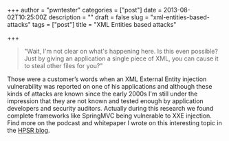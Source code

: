 +++
author = "pwntester"
categories = ["post"]
date = 2013-08-02T10:25:00Z
description = ""
draft = false
slug = "xml-entities-based-attacks"
tags = ["post"]
title = "XML Entities based attacks"

+++

> "Wait, I'm not clear on what's happening here. Is this even possible? Just by giving an application a single piece of XML, you can cause it to steal other files for you?"

Those were a customer’s words when an XML External Entity injection vulnerability was reported on one of his applications and although these kinds of attacks are known since the early 2000s I'm still under the impression that they are not known and tested enough by application developers and security auditors. Actually during this research we found complete frameworks like SpringMVC being vulnerable to XXE injection. Find more on the podcast and whitepaper I wrote on this interesting topic in the [HPSR blog](http://h30499.www3.hp.com/t5/HP-Security-Research-Blog/HP-Security-Research-Threat-Intelligence-Briefing-Episode-6/ba-p/6156265#.UfuJTVPPeKg).
